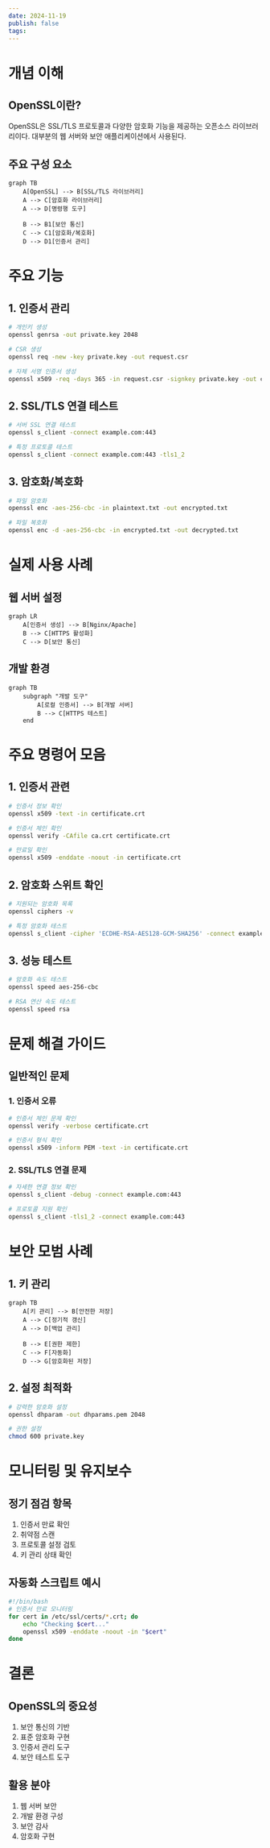```yaml
---
date: 2024-11-19
publish: false
tags:
---
```

# 개념 이해

## OpenSSL이란?
OpenSSL은 SSL/TLS 프로토콜과 다양한 암호화 기능을 제공하는 오픈소스 라이브러리이다. 대부분의 웹 서버와 보안 애플리케이션에서 사용된다.

## 주요 구성 요소
```mermaid
graph TB
    A[OpenSSL] --> B[SSL/TLS 라이브러리]
    A --> C[암호화 라이브러리]
    A --> D[명령행 도구]
    
    B --> B1[보안 통신]
    C --> C1[암호화/복호화]
    D --> D1[인증서 관리]
```

# 주요 기능

## 1. 인증서 관리
```bash
# 개인키 생성
openssl genrsa -out private.key 2048

# CSR 생성
openssl req -new -key private.key -out request.csr

# 자체 서명 인증서 생성
openssl x509 -req -days 365 -in request.csr -signkey private.key -out certificate.crt
```

## 2. SSL/TLS 연결 테스트
```bash
# 서버 SSL 연결 테스트
openssl s_client -connect example.com:443

# 특정 프로토콜 테스트
openssl s_client -connect example.com:443 -tls1_2
```

## 3. 암호화/복호화
```bash
# 파일 암호화
openssl enc -aes-256-cbc -in plaintext.txt -out encrypted.txt

# 파일 복호화
openssl enc -d -aes-256-cbc -in encrypted.txt -out decrypted.txt
```

# 실제 사용 사례

## 웹 서버 설정
```mermaid
graph LR
    A[인증서 생성] --> B[Nginx/Apache]
    B --> C[HTTPS 활성화]
    C --> D[보안 통신]
```

## 개발 환경
```mermaid
graph TB
    subgraph "개발 도구"
        A[로컬 인증서] --> B[개발 서버]
        B --> C[HTTPS 테스트]
    end
```

# 주요 명령어 모음

## 1. 인증서 관련
```bash
# 인증서 정보 확인
openssl x509 -text -in certificate.crt

# 인증서 체인 확인
openssl verify -CAfile ca.crt certificate.crt

# 만료일 확인
openssl x509 -enddate -noout -in certificate.crt
```

## 2. 암호화 스위트 확인
```bash
# 지원되는 암호화 목록
openssl ciphers -v

# 특정 암호화 테스트
openssl s_client -cipher 'ECDHE-RSA-AES128-GCM-SHA256' -connect example.com:443
```

## 3. 성능 테스트
```bash
# 암호화 속도 테스트
openssl speed aes-256-cbc

# RSA 연산 속도 테스트
openssl speed rsa
```

# 문제 해결 가이드

## 일반적인 문제

### 1. 인증서 오류
```bash
# 인증서 체인 문제 확인
openssl verify -verbose certificate.crt

# 인증서 형식 확인
openssl x509 -inform PEM -text -in certificate.crt
```

### 2. SSL/TLS 연결 문제
```bash
# 자세한 연결 정보 확인
openssl s_client -debug -connect example.com:443

# 프로토콜 지원 확인
openssl s_client -tls1_2 -connect example.com:443
```

# 보안 모범 사례

## 1. 키 관리
```mermaid
graph TB
    A[키 관리] --> B[안전한 저장]
    A --> C[정기적 갱신]
    A --> D[백업 관리]
    
    B --> E[권한 제한]
    C --> F[자동화]
    D --> G[암호화된 저장]
```

## 2. 설정 최적화
```bash
# 강력한 암호화 설정
openssl dhparam -out dhparams.pem 2048

# 권한 설정
chmod 600 private.key
```

# 모니터링 및 유지보수

## 정기 점검 항목
1. 인증서 만료 확인
2. 취약점 스캔
3. 프로토콜 설정 검토
4. 키 관리 상태 확인

## 자동화 스크립트 예시
```bash
#!/bin/bash
# 인증서 만료 모니터링
for cert in /etc/ssl/certs/*.crt; do
    echo "Checking $cert..."
    openssl x509 -enddate -noout -in "$cert"
done
```

# 결론

## OpenSSL의 중요성
1. 보안 통신의 기반
2. 표준 암호화 구현
3. 인증서 관리 도구
4. 보안 테스트 도구

## 활용 분야
1. 웹 서버 보안
2. 개발 환경 구성
3. 보안 감사
4. 암호화 구현